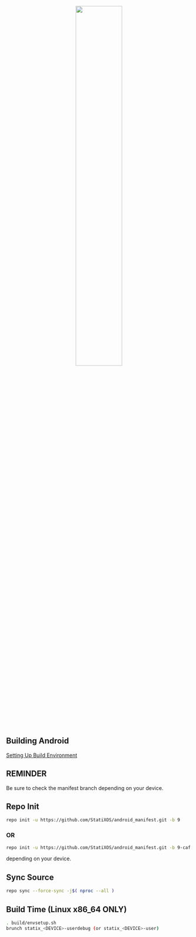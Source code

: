 [<center><img src="https://i.imgur.com/osNyVek.png" height="50%" width="50%;"/></center>](https://github.com/StatiXOS)

## Building Android ##
[Setting Up Build Environment](https://raw.githubusercontent.com/nathanchance/Android-Tools/master/Guides/Building_AOSP.txt)

## REMINDER ##
Be sure to check the manifest branch depending on your device.

## Repo Init ##
```bash
repo init -u https://github.com/StatiXOS/android_manifest.git -b 9
```

### OR ###
```bash
repo init -u https://github.com/StatiXOS/android_manifest.git -b 9-caf
```
depending on your device.

## Sync Source ##
```bash
repo sync --force-sync -j$( nproc --all )
```
## Build Time (Linux x86_64 ONLY) ##
```bash
. build/envsetup.sh
brunch statix_<DEVICE>-userdebug (or statix_<DEVICE>-user)
```
